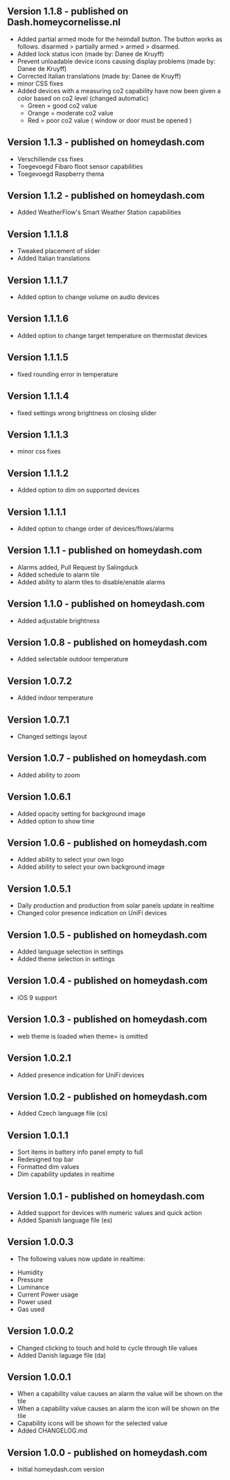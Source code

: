 ## Version 1.1.8 - published on Dash.homeycornelisse.nl
 * Added partial armed mode for the heimdall button. The button works as follows. disarmed > partially armed > armed > disarmed.
 * Added lock status icon (made by: Danee de Kruyff)
 * Prevent unloadable device icons causing display problems (made by: Danee de Kruyff)
 * Corrected Italian translations (made by: Danee de Kruyff)
 * minor CSS fixes
 * Added devices with a measuring co2 capability have now been given a color based on co2 level (changed automatic) 
    - Green = good co2 value 
    - Orange = moderate co2 value 
    - Red = poor co2 value  ( window or door must be opened ) 

## Version 1.1.3 - published on homeydash.com
 * Verschillende css fixes
 * Toegevoegd Fibaro floot sensor capabilities
 * Toegevoegd Raspberry thema
## Version 1.1.2 - published on homeydash.com
* Added WeatherFlow's Smart Weather Station capabilities

## Version 1.1.1.8
* Tweaked placement of slider
* Added Italian translations

## Version 1.1.1.7
* Added option to change volume on audio devices

## Version 1.1.1.6
* Added option to change target temperature on thermostat devices

## Version 1.1.1.5
* fixed rounding error in temperature

## Version 1.1.1.4
* fixed settings wrong brightness on closing slider

## Version 1.1.1.3
* minor css fixes

## Version 1.1.1.2
* Added option to dim on supported devices

## Version 1.1.1.1
* Added option to change order of devices/flows/alarms

## Version 1.1.1 - published on homeydash.com
* Alarms added, Pull Request by Salingduck
* Added schedule to alarm tile
* Added ability to alarm tiles to disable/enable alarms

## Version 1.1.0 - published on homeydash.com
* Added adjustable brightness

## Version 1.0.8 - published on homeydash.com
* Added selectable outdoor temperature

## Version 1.0.7.2
* Added indoor temperature

## Version 1.0.7.1
* Changed settings layout

## Version 1.0.7 - published on homeydash.com
* Added ability to zoom

## Version 1.0.6.1
* Added opacity setting for background image
* Added option to show time

## Version 1.0.6 - published on homeydash.com
* Added ability to select your own logo
* Added ability to select your own background image

## Version 1.0.5.1
* Daily production and production from solar panels update in realtime
* Changed color presence indication on UniFi devices

## Version 1.0.5 - published on homeydash.com
* Added language selection in settings
* Added theme selection in settings

## Version 1.0.4 - published on homeydash.com
* iOS 9 support

## Version 1.0.3 - published on homeydash.com
* web theme is loaded when theme= is omitted

## Version 1.0.2.1
* Added presence indication for UniFi devices

## Version 1.0.2 - published on homeydash.com
* Added Czech language file (cs)

## Version 1.0.1.1
* Sort items in battery info panel empty to full
* Redesigned top bar
* Formatted dim values
* Dim capability updates in realtime

## Version 1.0.1 - published on homeydash.com
* Added support for devices with numeric values and quick action
* Added Spanish language file (es)

## Version 1.0.0.3
* The following values now update in realtime:
 - Humidity
 - Pressure
 - Luminance
 - Current Power usage
 - Power used
 - Gas used

## Version 1.0.0.2
* Changed clicking to touch and hold to cycle through tile values
* Added Danish laguage file (da)

## Version 1.0.0.1
* When a capability value causes an alarm the value will be shown on the tile
* When a capability value causes an alarm the icon will be shown on the tile
* Capability icons will be shown for the selected value
* Added CHANGELOG.md

## Version 1.0.0 - published on homeydash.com
* Initial homeydash.com version